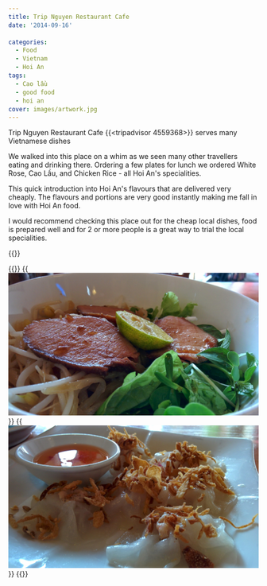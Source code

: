 ```yaml
---
title: Trip Nguyen Restaurant Cafe
date: '2014-09-16'

categories:
  - Food
  - Vietnam
  - Hoi An
tags:
  - Cao lầu
  - good food
  - hoi an
cover: images/artwork.jpg
---
```


Trip Nguyen Restaurant Cafe {{<tripadvisor 4559368>}} serves many Vietnamese dishes

We walked into this place on a whim as we seen many other travellers eating and drinking there. Ordering a few plates for lunch we ordered White Rose, Cao Lầu, and Chicken Rice - all Hoi An's specialities.

This quick introduction into Hoi An's flavours that are delivered very cheaply. The flavours and portions are very good instantly making me fall in love with Hoi An food.

I would recommend checking this place out for the cheap local dishes, food is prepared well and for 2 or more people is a great way to trial the local specialities.

{{<place ChIJT-J-KHwOQjERrGgidhiNJX4>}}

{{<gallery>}}
  {{<img src="images/IMG_20140916_141904.jpg" title="Cao Lầu">}}
  {{<img src="images/IMG_20140916_141900.jpg" title="White Rose">}}
{{</gallery>}}
